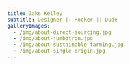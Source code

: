 ```yaml
---
title: Jake Kelley
subtitle: Designer || Rocker || Dude
galleryImages:
  - /img/about-direct-sourcing.jpg
  - /img/about-jumbotron.jpg
  - /img/about-sustainable-farming.jpg
  - /img/about-single-origin.jpg
---
```


